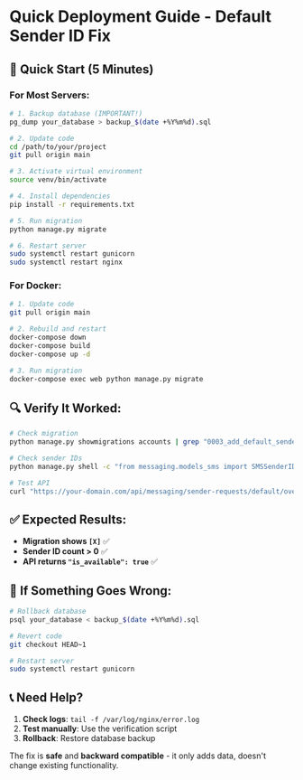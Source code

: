 # Quick Deployment Guide - Default Sender ID Fix

## 🚀 **Quick Start (5 Minutes)**

### **For Most Servers:**

```bash
# 1. Backup database (IMPORTANT!)
pg_dump your_database > backup_$(date +%Y%m%d).sql

# 2. Update code
cd /path/to/your/project
git pull origin main

# 3. Activate virtual environment
source venv/bin/activate

# 4. Install dependencies
pip install -r requirements.txt

# 5. Run migration
python manage.py migrate

# 6. Restart server
sudo systemctl restart gunicorn
sudo systemctl restart nginx
```

### **For Docker:**

```bash
# 1. Update code
git pull origin main

# 2. Rebuild and restart
docker-compose down
docker-compose build
docker-compose up -d

# 3. Run migration
docker-compose exec web python manage.py migrate
```

## 🔍 **Verify It Worked:**

```bash
# Check migration
python manage.py showmigrations accounts | grep "0003_add_default_sender_ids"

# Check sender IDs
python manage.py shell -c "from messaging.models_sms import SMSSenderID; print(SMSSenderID.objects.filter(sender_id='Taarifa-SMS').count())"

# Test API
curl "https://your-domain.com/api/messaging/sender-requests/default/overview/"
```

## ✅ **Expected Results:**

- **Migration shows `[X]`** ✅
- **Sender ID count > 0** ✅  
- **API returns `"is_available": true`** ✅

## 🚨 **If Something Goes Wrong:**

```bash
# Rollback database
psql your_database < backup_$(date +%Y%m%d).sql

# Revert code
git checkout HEAD~1

# Restart server
sudo systemctl restart gunicorn
```

## 📞 **Need Help?**

1. **Check logs**: `tail -f /var/log/nginx/error.log`
2. **Test manually**: Use the verification script
3. **Rollback**: Restore database backup

The fix is **safe** and **backward compatible** - it only adds data, doesn't change existing functionality.
